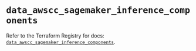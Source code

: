 # `data_awscc_sagemaker_inference_components`

Refer to the Terraform Registry for docs: [`data_awscc_sagemaker_inference_components`](https://registry.terraform.io/providers/hashicorp/awscc/0.70.0/docs/data-sources/sagemaker_inference_components).
